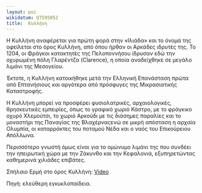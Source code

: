 ```yaml
---
layout: poi
wikidatum: Q7595052
title:  Κυλλήνη
---
```


Η  Κυλλήνη αναφέρεται για πρώτη φορά στην «Ιλιάδα» και το όνομά της οφείλεται στο όρος Κυλλήνη, από όπου ήρθαν οι Αρκάδες ιδρυτές της. Το 1204, οι Φράγκοι κατακτητές της Πελοποννήσου ίδρυσαν εδώ την οχυρωμένη πόλη Γλαρέντζα (Clarence), η οποία αναδείχθηκε σε μεγάλο λιμάνι της Μεσογείου.

Έκτοτε, η Κυλλήνη κατοικήθηκε μετά την Ελληνική Επανάσταση πρώτα από Επτανήσιους και αργότερα από πρόσφυγες της Μικρασιατικής Καταστροφής.

Η Κυλλήνη μπορεί να προσφέρει φυσιολατρικές, αρχαιολογικές, θρησκευτικές εμπειρίες, όπως  το γραφικό χωριό Κάστρο, με το φράγκικο οχυρό Χλεμούτσι, το χωριό Αρκούδι με τις διάσημες παραλίες και το μοναστήρι της Παναγίας της Βλαχέρναςενώ σε μικρή απόσταση η αρχαία Ολυμπία, οι καταρράκτες του ποταμού Νέδα και ο ναός του Επικούρειου Απόλλωνα.

Περισσότερο γνωστή όμως είναι για το ομώνυμο λιμάνι της που συνδέει την ηπειρωτική χώρα με την Ζάκυνθο και την Κεφαλονιά, εξυπηρετώντας καθημερινά χιλιάδες επιβάτες.

Σπήλαιο Ερμή στο όρος Κυλλήνη:
[Video](https://www.youtube.com/watch?v=0wbj-ZPSfBE)

Πηγή: ελεύθερη εγκυκλοπαίδεια.
